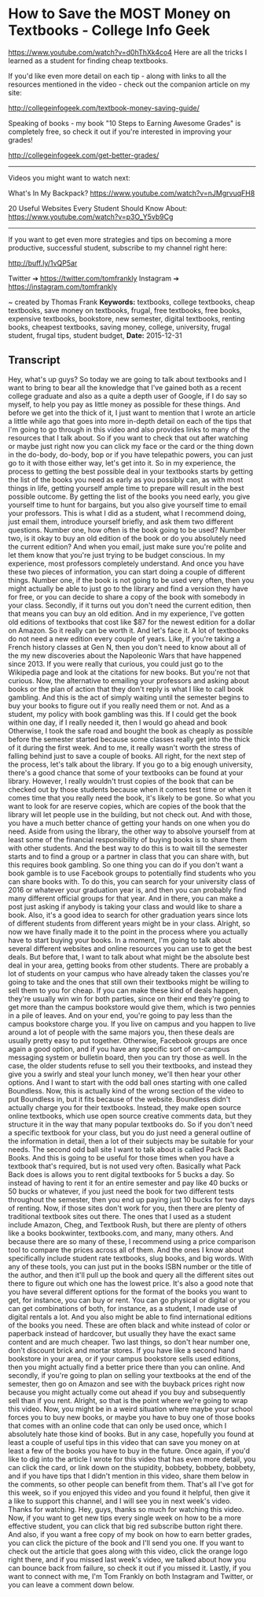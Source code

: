 # How to Save the MOST Money on Textbooks - College Info Geek
https://www.youtube.com/watch?v=d0hThXk4co4
Here are all the tricks I learned as a student for finding cheap textbooks.

If you'd like even more detail on each tip - along with links to all the resources mentioned in the video - check out the companion article on my site:

http://collegeinfogeek.com/textbook-money-saving-guide/

Speaking of books - my book "10 Steps to Earning Awesome Grades" is completely free, so check it out if you're interested in improving your grades!

http://collegeinfogeek.com/get-better-grades/

----------

Videos you might want to watch next:

What's In My Backpack? https://www.youtube.com/watch?v=nJMgrvuqFH8

20 Useful Websites Every Student Should Know About: https://www.youtube.com/watch?v=p3O_Y5vb9Cg

----------

If you want to get even more strategies and tips on becoming a more productive, successful student, subscribe to my channel right here:

http://buff.ly/1vQP5ar

Twitter ➔ https://twitter.com/tomfrankly
Instagram ➔ https://instagram.com/tomfrankly

~ created by Thomas Frank
**Keywords:** textbooks, college textbooks, cheap textbooks, save money on textbooks, frugal, free textbooks, free books, expensive textbooks, bookstore, new semester, digital textbooks, renting books, cheapest textbooks, saving money, college, university, frugal student, frugal tips, student budget, 
**Date:** 2015-12-31

## Transcript
 Hey, what's up guys? So today we are going to talk about textbooks and I want to bring to bear all the knowledge that I've gained both as a recent college graduate and also as a quite a depth user of Google, if I do say so myself, to help you pay as little money as possible for these things. And before we get into the thick of it, I just want to mention that I wrote an article a little while ago that goes into more in-depth detail on each of the tips that I'm going to go through in this video and also provides links to many of the resources that I talk about. So if you want to check that out after watching or maybe just right now you can click my face or the card or the thing down in the do-body, do-body, bop or if you have telepathic powers, you can just go to it with those either way, let's get into it. So in my experience, the process to getting the best possible deal in your textbooks starts by getting the list of the books you need as early as you possibly can, as with most things in life, getting yourself ample time to prepare will result in the best possible outcome. By getting the list of the books you need early, you give yourself time to hunt for bargains, but you also give yourself time to email your professors. This is what I did as a student, what I recommend doing, just email them, introduce yourself briefly, and ask them two different questions. Number one, how often is the book going to be used? Number two, is it okay to buy an old edition of the book or do you absolutely need the current edition? And when you email, just make sure you're polite and let them know that you're just trying to be budget conscious. In my experience, most professors completely understand. And once you have these two pieces of information, you can start doing a couple of different things. Number one, if the book is not going to be used very often, then you might actually be able to just go to the library and find a version they have for free, or you can decide to share a copy of the book with somebody in your class. Secondly, if it turns out you don't need the current edition, then that means you can buy an old edition. And in my experience, I've gotten old editions of textbooks that cost like $87 for the newest edition for a dollar on Amazon. So it really can be worth it. And let's face it. A lot of textbooks do not need a new edition every couple of years. Like, if you're taking a French history classes at Gen N, then you don't need to know about all of the my new discoveries about the Napoleonic Wars that have happened since 2013. If you were really that curious, you could just go to the Wikipedia page and look at the citations for new books. But you're not that curious. Now, the alternative to emailing your professors and asking about books or the plan of action that they don't reply is what I like to call book gambling. And this is the act of simply waiting until the semester begins to buy your books to figure out if you really need them or not. And as a student, my policy with book gambling was this. If I could get the book within one day, if I really needed it, then I would go ahead and book Otherwise, I took the safe road and bought the book as cheaply as possible before the semester started because some classes really get into the thick of it during the first week. And to me, it really wasn't worth the stress of falling behind just to save a couple of books. All right, for the next step of the process, let's talk about the library. If you go to a big enough university, there's a good chance that some of your textbooks can be found at your library. However, I really wouldn't trust copies of the book that can be checked out by those students because when it comes test time or when it comes time that you really need the book, it's likely to be gone. So what you want to look for are reserve copies, which are copies of the book that the library will let people use in the building, but not check out. And with those, you have a much better chance of getting your hands on one when you do need. Aside from using the library, the other way to absolve yourself from at least some of the financial responsibility of buying books is to share them with other students. And the best way to do this is to wait till the semester starts and to find a group or a partner in class that you can share with, but this requires book gambling. So one thing you can do if you don't want a book gamble is to use Facebook groups to potentially find students who you can share books with. To do this, you can search for your university class of 2016 or whatever your graduation year is, and then you can probably find many different official groups for that year. And in there, you can make a post just asking if anybody is taking your class and would like to share a book. Also, it's a good idea to search for other graduation years since lots of different students from different years might be in your class. Alright, so now we have finally made it to the point in the process where you actually have to start buying your books. In a moment, I'm going to talk about several different websites and online resources you can use to get the best deals. But before that, I want to talk about what might be the absolute best deal in your area, getting books from other students. There are probably a lot of students on your campus who have already taken the classes you're going to take and the ones that still own their textbooks might be willing to sell them to you for cheap. If you can make these kind of deals happen, they're usually win win for both parties, since on their end they're going to get more than the campus bookstore would give them, which is two pennies in a pile of leaves. And on your end, you're going to pay less than the campus bookstore charge you. If you live on campus and you happen to live around a lot of people with the same majors you, then these deals are usually pretty easy to put together. Otherwise, Facebook groups are once again a good option, and if you have any specific sort of on-campus messaging system or bulletin board, then you can try those as well. In the case, the older students refuse to sell you their textbooks, and instead they give you a swirly and steal your lunch money, we'll then hear your other options. And I want to start with the odd ball ones starting with one called Boundless. Now, this is actually kind of the wrong section of the video to put Boundless in, but it fits because of the website. Boundless didn't actually charge you for their textbooks. Instead, they make open source online textbooks, which use open source creative comments data, but they structure it in the way that many popular textbooks do. So if you don't need a specific textbook for your class, but you do just need a general outline of the information in detail, then a lot of their subjects may be suitable for your needs. The second odd ball site I want to talk about is called Pack Back Books. And this is going to be useful for those times when you have a textbook that's required, but is not used very often. Basically what Pack Back does is allows you to rent digital textbooks for 5 bucks a day. So instead of having to rent it for an entire semester and pay like 40 bucks or 50 bucks or whatever, if you just need the book for two different tests throughout the semester, then you end up paying just 10 bucks for two days of renting. Now, if those sites don't work for you, then there are plenty of traditional textbook sites out there. The ones that I used as a student include Amazon, Cheg, and Textbook Rush, but there are plenty of others like a books bookwinter, textbooks.com, and many, many others. And because there are so many of these, I recommend using a price comparison tool to compare the prices across all of them. And the ones I know about specifically include student rate textbooks, slug books, and big words. With any of these tools, you can just put in the books ISBN number or the title of the author, and then it'll pull up the book and query all the different sites out there to figure out which one has the lowest price. It's also a good note that you have several different options for the format of the books you want to get, for instance, you can buy or rent. You can go physical or digital or you can get combinations of both, for instance, as a student, I made use of digital rentals a lot. And you also might be able to find international editions of the books you need. These are often black and white instead of color or paperback instead of hardcover, but usually they have the exact same content and are much cheaper. Two last things, so don't hear number one, don't discount brick and mortar stores. If you have like a second hand bookstore in your area, or if your campus bookstore sells used editions, then you might actually find a better price there than you can online. And secondly, if you're going to plan on selling your textbooks at the end of the semester, then go on Amazon and see with the buyback prices right now because you might actually come out ahead if you buy and subsequently sell than if you rent. Alright, so that is the point where we're going to wrap this video. Now, you might be in a weird situation where maybe your school forces you to buy new books, or maybe you have to buy one of those books that comes with an online code that can only be used once, which I absolutely hate those kind of books. But in any case, hopefully you found at least a couple of useful tips in this video that can save you money on at least a few of the books you have to buy in the future. Once again, if you'd like to dig into the article I wrote for this video that has even more detail, you can click the card, or link down on the stupidity, bobbety, bobbety, bobbety, and if you have tips that I didn't mention in this video, share them below in the comments, so other people can benefit from them. That's all I've got for this week, so if you enjoyed this video and you found it helpful, then give it a like to support this channel, and I will see you in next week's video. Thanks for watching. Hey, guys, thanks so much for watching this video. Now, if you want to get new tips every single week on how to be a more effective student, you can click that big red subscribe button right there. And also, if you want a free copy of my book on how to earn better grades, you can click the picture of the book and I'll send you one. If you want to check out the article that goes along with this video, click the orange logo right there, and if you missed last week's video, we talked about how you can bounce back from failure, so check it out if you missed it. Lastly, if you want to connect with me, I'm Tom Frankly on both Instagram and Twitter, or you can leave a comment down below.
